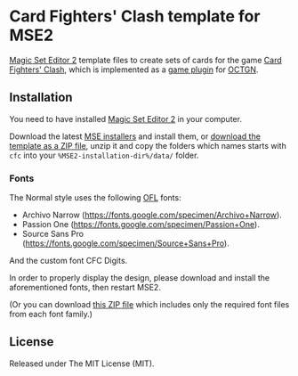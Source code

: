 # Card Fighters' Clash template for MSE2
[Magic Set Editor 2](http://magicseteditor.sourceforge.net/) template files to create sets of cards for the
game [Card Fighters' Clash](http://octgngames.com/cfc/), which is implemented as a [game plugin](https://github.com/raohmaru/CFC/)
for [OCTGN](http://octgn.net/).

## Installation
You need to have installed [Magic Set Editor 2](http://magicseteditor.sourceforge.net/download.html) in your computer.

Download the latest [MSE installers](https://github.com/raohmaru/CFC-MSE2/releases)
and install them, or [download the template as a ZIP file](https://github.com/raohmaru/CFC-MSE2/archive/master.zip),
unzip it and copy the folders which names starts with `cfc` into your `%MSE2-installation-dir%/data/` folder.

### Fonts
The Normal style uses the following [OFL](http://scripts.sil.org/cms/scripts/page.php?site_id=nrsi&id=OFL) fonts:
- Archivo Narrow (https://fonts.google.com/specimen/Archivo+Narrow).
- Passion One (https://fonts.google.com/specimen/Passion+One).
- Source Sans Pro (https://fonts.google.com/specimen/Source+Sans+Pro).

And the custom font CFC Digits.

In order to properly display the design, please download and install the aforementioned fonts,
then restart MSE2.

(Or you can download [this ZIP file](https://github.com/raohmaru/CFC-MSE2/releases/download/1.3.2/cfc_fonts.zip) which
includes only the required font files from each font family.)

## License
Released under The MIT License (MIT).
